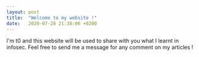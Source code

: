 ```yaml
---
layout: post
title:  "Welcome to my website !"
date:   2020-07-28 21:38:06 +0200
---
```



I'm t0 and this website will be used to share with you what I learnt in infosec. Feel free to send me a message for any comment on my articles !
